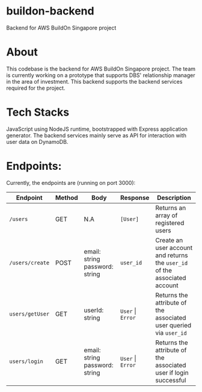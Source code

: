 # buildon-backend
Backend for AWS BuildOn Singapore project

# About
This codebase is the backend for AWS BuildOn Singapore project. The team is currently working on a prototype that supports DBS' relationship manager in the area of investment. This backend supports the backend services required for the project.

# Tech Stacks
JavaScript using NodeJS runtime, bootstrapped with Express application generator. The backend services mainly serve as API for interaction with user data on DynamoDB.

# Endpoints:
Currently, the endpoints are (running on port 3000):

| Endpoint        | Method | Body                           | Response          | Description                                                                |
|-----------------|--------|--------------------------------|-------------------|----------------------------------------------------------------------------|
| `/users`        | GET    | N.A                            | `[User]`          | Returns an array of registered users                                       |
| `/users/create` | POST   | email: string password: string | `user_id`         | Create an user account and returns the `user_id` of the associated account |
| `users/getUser` | GET    | userId: string                | `User` \| `Error` | Returns the attribute of the associated user queried via `user_id`         |
| `users/login`   | GET    | email: string password: string | `User` \| `Error` | Returns the attribute of the associated user if login successful           |
